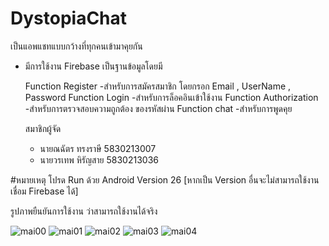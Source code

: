 # DystopiaChat
เป็นแอพแชทแบบกว้างที่ทุกคนเข้ามาคุยกัน

- มีการใช้งาน Firebase เป็นฐานข้อมูลโดยมี

  Function Register       -สำหรับการสมัครสมาชิก โดยกรอก Email , UserName , Password
  Function Login          -สำหรับการล็อคอินเข้าใช้งาน
  Function Authorization  -สำหรับการตรวจสอบความถูกต้อง ของรหัสผ่าน
  Function chat           -สำหรับการพูดคุย
  
  
  สมาชิกผู้จัด
    - นายณฉัตร ทรงราษี    5830213007
    - นายวรเทพ หิรัญสาย   5830213036

#หมายเหตุ
 โปรด Run ด้วย Android Version 26 [หากเป็น Version อื่นจะไม่สามารถใช้งานเชื่อม Firebase ได้]
 

รูปภาพยืนยันการใช้งาน ว่าสามารถใช้งานได้จริง

![mai00](https://user-images.githubusercontent.com/31650496/34081690-ba3de27a-e383-11e7-8fde-0f1ceb5d2c6e.JPG)
![mai01](https://user-images.githubusercontent.com/31650496/34081686-b87473a0-e383-11e7-8cbf-de4753257f6c.JPG)
![mai02](https://user-images.githubusercontent.com/31650496/34081687-b8cf5c70-e383-11e7-8f15-f441058e21da.JPG)
![mai03](https://user-images.githubusercontent.com/31650496/34081688-b982c396-e383-11e7-9a08-3bde61c71294.JPG)
![mai04](https://user-images.githubusercontent.com/31650496/34081689-b9e3a940-e383-11e7-8f33-373589c10cbd.JPG)


